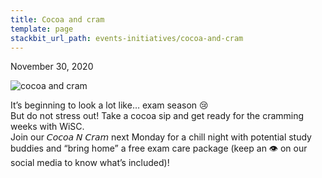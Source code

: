 ```yaml
---
title: Cocoa and cram
template: page
stackbit_url_path: ⁣events-initiatives/cocoa-and-cram
---
```

November 30, 2020⁣⁣  

![cocoa and cram](//images.ctfassets.net/2582oijtbxyu/4CPLOwuubiPsgHcrjPb4Sw/bcaf63a0b17f40f9edfd1fa5052c9920/Screen_Shot_2022-01-05_at_11.13.53_PM.png)

It’s beginning to look a lot like… exam season 😢⁣⁣  
⁣⁣
But do not stress out! Take a cocoa sip and get ready for the cramming weeks with WiSC.⁣⁣  
⁣⁣
Join our 𝘊𝘰𝘤𝘰𝘢 𝘕 𝘊𝘳𝘢𝘮 next Monday for a chill night with potential study buddies and “bring home” a free exam care package (keep an 👁 on our social media to know what’s included)!⁣⁣  